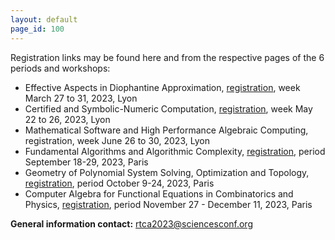 ```yaml
---
layout: default
page_id: 100
---
```



Registration links may be found here and from the respective pages of the 6 periods and workshops: 

- Effective Aspects in Diophantine Approximation, 
[registration](https://eada23.sciencesconf.org), week March 27 to 31, 2023, Lyon 
- Certified and Symbolic-Numeric Computation, 
[registration](https://csnc23.sciencesconf.org), week May 22 to 26, 2023, Lyon 
- Mathematical Software and High Performance Algebraic Computing, 
registration, week June 26 to 30, 2023, Lyon 
- Fundamental Algorithms and Algorithmic Complexity, 
[registration](https://indico.math.cnrs.fr/event/8113/registrations), period September 18-29, 2023, Paris 
- Geometry of Polynomial System Solving, Optimization and Topology, 
[registration](https://indico.math.cnrs.fr/event/8114/registrations), period October 9-24, 2023, Paris 
- Computer Algebra for Functional Equations in Combinatorics and Physics, 
[registration](https://indico.math.cnrs.fr/event/8115/registrations), period November 27 - December 11, 2023, Paris

**General information contact:** [rtca2023@sciencesconf.org](mailto:rtca2023@sciencesconf.org)

